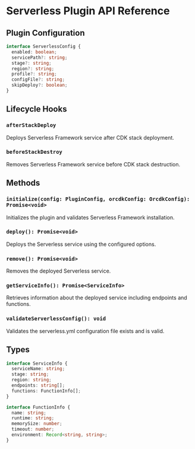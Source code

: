 # Serverless Plugin API Reference

## Plugin Configuration

```typescript
interface ServerlessConfig {
  enabled: boolean;
  servicePath?: string;
  stage?: string;
  region?: string;
  profile?: string;
  configFile?: string;
  skipDeploy?: boolean;
}
```

## Lifecycle Hooks

### `afterStackDeploy`
Deploys Serverless Framework service after CDK stack deployment.

### `beforeStackDestroy`
Removes Serverless Framework service before CDK stack destruction.

## Methods

### `initialize(config: PluginConfig, orcdkConfig: OrcdkConfig): Promise<void>`
Initializes the plugin and validates Serverless Framework installation.

### `deploy(): Promise<void>`
Deploys the Serverless service using the configured options.

### `remove(): Promise<void>`
Removes the deployed Serverless service.

### `getServiceInfo(): Promise<ServiceInfo>`
Retrieves information about the deployed service including endpoints and functions.

### `validateServerlessConfig(): void`
Validates the serverless.yml configuration file exists and is valid.

## Types

```typescript
interface ServiceInfo {
  serviceName: string;
  stage: string;
  region: string;
  endpoints: string[];
  functions: FunctionInfo[];
}

interface FunctionInfo {
  name: string;
  runtime: string;
  memorySize: number;
  timeout: number;
  environment: Record<string, string>;
}
```
